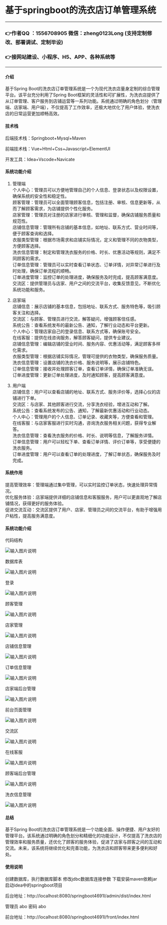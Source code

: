 # 基于springboot的洗衣店订单管理系统

---
### 👉作者QQ ：1556708905 微信：zheng0123Long (支持定制修改、部署调试、定制毕设)

### 👉接网站建设、小程序、H5、APP、各种系统等

---

#### 介绍

基于Spring Boot的洗衣店订单管理系统是一个为现代洗衣店量身定制的综合管理平台。该平台充分利用了Spring Boot框架的灵活性和可扩展性，为洗衣店提供了从订单管理、客户服务到店铺运营等一系列功能。系统通过明确的角色划分（管理端、店家端、用户端），不仅提高了工作效率，还极大地优化了用户体验，使洗衣店的日常运营更加顺畅高效。

#### 技术栈

后端技术栈：Springboot+Mysql+Maven

前端技术栈：Vue+Html+Css+Javascript+ElementUI

开发工具：Idea+Vscode+Navicate

#### 系统功能介绍

1. 管理端  
个人中心：管理员可以方便地管理自己的个人信息、登录状态以及权限设置，确保系统的安全性和稳定性。  
顾客管理：管理员可以全面管理顾客信息，包括注册、审核、信息更新等，从而了解顾客需求，为店铺提供个性化服务。  
店家管理：管理员对注册的店家进行审核、管理和监督，确保店铺服务质量和规范性。  
店铺信息管理：管理所有店铺的基本信息，如地址、联系方式、营业时间等，便于顾客查询和选择。  
衣服类型管理：根据市场需求和店铺实际情况，定义和管理不同的衣物类型，方便顾客选择。  
洗衣信息管理：制定和管理洗衣服务的价格、时长、优惠活动等规则，满足不同顾客的需求。  
订单信息管理：管理员可以实时查看订单状态、订单详情，对异常订单进行及时处理，确保订单流程的顺畅。  
订单进度管理：监控订单的处理进度，确保服务及时完成，提高顾客满意度。  
交流区：提供管理员与店家、用户之间的交流平台，收集反馈意见，不断优化系统功能和服务。  

2. 店家端  
店铺信息：展示店铺的基本信息，包括地址、联系方式、服务特色等，吸引顾客关注和选择。  
交流区：与顾客、管理员进行交流，解答疑问，增强顾客信任感。  
系统公告：查看系统发布的最新公告、通知，了解行业动态和平台更新。  
个人中心：管理店家自己的登录信息、联系方式等，确保账号安全。  
在线客服：提供在线咨询服务，解答顾客疑问，提供专业建议。  
店铺信息管理：编辑店铺的营业时间、服务内容、优惠活动等，满足顾客多样化需求。  
衣服类型管理：根据店铺实际情况，管理可提供的衣物类型，确保服务质量。  
洗衣信息管理：设置店铺的洗衣价格、服务说明等，展示店铺特色。  
订单信息管理：接收并处理顾客订单，查看订单详情，确保订单准确无误。  
订单进度管理：更新订单处理进度，及时通知顾客，提高顾客满意度。  

3. 用户端  
店铺信息：用户可以查看店铺的地址、联系方式、服务评价等，选择心仪的店铺进行下单。  
交流区：与店家、其他顾客进行交流，分享洗衣经验，增进互动和了解。  
系统公告：查看系统发布的公告、通知，了解最新优惠活动和行业动态。  
个人中心：管理用户的个人信息、订单记录、收藏夹等，方便查看和管理。  
在线客服：与店家客服进行实时沟通，咨询洗衣服务相关问题，获得专业解答。  
洗衣信息管理：查看洗衣服务的价格、时长、说明等信息，了解服务详情。  
订单信息管理：用户可以轻松下单、查看订单详情、评价订单等，享受便捷的洗衣服务。  
订单进度管理：用户可以查看订单的处理进度，了解订单状态，确保服务及时完成。  

#### 系统作用

提高管理效率：管理端通过集中管理，可以实时监控订单状态，快速处理异常情况。  
优化服务体验：店家端提供详细的店铺信息和客服服务，用户可以更直观地了解店铺情况，获得更好的服务体验。  
促进交流互动：交流区提供了用户、店家、管理员之间的交流平台，有助于增强用户粘性，提高服务满意度。  

#### 系统功能介绍

代码结构

![输入图片说明](images/01236d23571f314906d67603cf1e41f.png)

数据库表

![输入图片说明](images/fd82214bf6cb97665642b60441c53a9.png)

登录

![输入图片说明](images/d82a27400f1ca0d9ffa8b94df4fd77e.png)

顾客管理

![输入图片说明](images/64d901cb29fa41468e8667766440cfa.png)

店家管理

![输入图片说明](images/8530cbcc2794882774b201665aeb6c2.png)

店铺信息管理

![输入图片说明](images/29b98fd37fdab18f5fd724ff3fbea08.png)

订单信息管理

![输入图片说明](images/254208d2b999b5951eab2f731aa453d.png)

店家端后台管理

![输入图片说明](images/887ecb7ab1971ef48398068feb04551.png)

前台页面管理

![输入图片说明](images/cdd3a753a077801793a8b397ed9649a.png)

交流区

![输入图片说明](images/5547e2f32bb505f6df91949536b0ee5.png)

在线客服

![输入图片说明](images/bd9719697a179d6cf9078e0123c5db7.png)

顾客端后台管理

![输入图片说明](images/ee6f0440a0de5a7011d321be2d4d30b.png)

洗衣信息管理

![输入图片说明](images/4edc3e07d668030650ba81b83aca53f.png)

#### 总结

基于Spring Boot的洗衣店订单管理系统是一个功能全面、操作便捷、用户友好的管理平台。该系统通过明确的角色划分和精细化的功能设计，不仅提高了洗衣店的管理效率和服务质量，还优化了顾客的服务体验，促进了店家与顾客之间的互动和交流。未来，该系统将继续优化和完善功能，为洗衣店和顾客带来更多便利和好处。

#### 使用说明

创建数据库，执行数据库脚本 修改jdbc数据库连接参数 下载安装maven依赖jar 启动idea中的springboot项目

后台地址：http://localhost:8080/springboot4691l/admin/dist/index.html

管理员  abo 密码 abo

前台地址：http://localhost:8080/springboot4691l/front/index.html